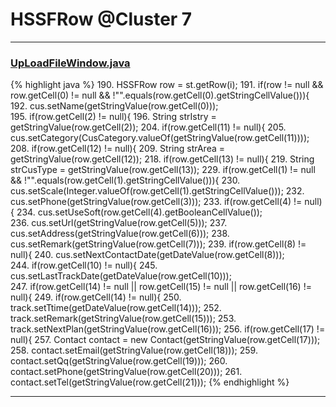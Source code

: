 # HSSFRow @Cluster 7

***

### [UpLoadFileWindow.java](https://searchcode.com/codesearch/view/42988393/)
{% highlight java %}
190. HSSFRow row = st.getRow(i);
191. if(row != null && row.getCell(0) != null && !"".equals(row.getCell(0).getStringCellValue())){
192.   cus.setName(getStringValue(row.getCell(0)));            
195.   if(row.getCell(2) != null){
196.     String strIstry = getStringValue(row.getCell(2));
204.   if(row.getCell(11) != null){
205.     cus.setCategory(CusCategory.valueOf(getStringValue(row.getCell(11))));
208.   if(row.getCell(12) != null){
209.     String strArea = getStringValue(row.getCell(12));
218.   if(row.getCell(13) != null){
219.     String strCusType = getStringValue(row.getCell(13));
229.   if(row.getCell(1) != null && !"".equals(row.getCell(1).getStringCellValue())){
230.     cus.setScale(Integer.valueOf(row.getCell(1).getStringCellValue()));
232.   cus.setPhone(getStringValue(row.getCell(3)));
233.   if(row.getCell(4) != null){
234.     cus.setUseSoft(row.getCell(4).getBooleanCellValue());            
236.   cus.setUrl(getStringValue(row.getCell(5)));
237.   cus.setAddress(getStringValue(row.getCell(6)));
238.   cus.setRemark(getStringValue(row.getCell(7)));
239.   if(row.getCell(8) != null){
240.     cus.setNextContactDate(getDateValue(row.getCell(8)));            
244.   if(row.getCell(10) != null){
245.     cus.setLastTrackDate(getDateValue(row.getCell(10)));            
247.   if(row.getCell(14) != null || row.getCell(15) != null || row.getCell(16) != null){
249.     if(row.getCell(14) != null){
250.       track.setTtime(getDateValue(row.getCell(14)));
252.     track.setRemark(getStringValue(row.getCell(15)));
253.     track.setNextPlan(getStringValue(row.getCell(16)));
256.   if(row.getCell(17) != null){
257.     Contact contact = new Contact(getStringValue(row.getCell(17)));
258.     contact.setEmail(getStringValue(row.getCell(18)));
259.     contact.setQq(getStringValue(row.getCell(19)));
260.     contact.setPhone(getStringValue(row.getCell(20)));
261.     contact.setTel(getStringValue(row.getCell(21)));
{% endhighlight %}

***

